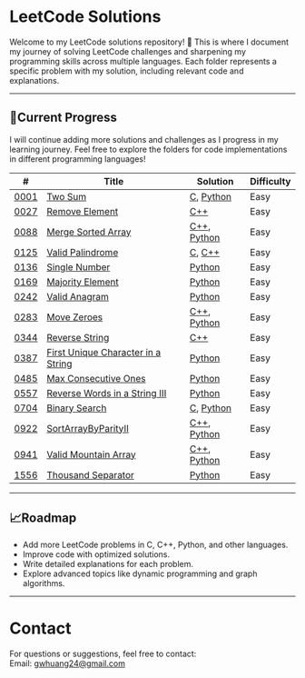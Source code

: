 # **LeetCode Solutions**

Welcome to my LeetCode solutions repository! 🚀 This is where I document my journey of solving LeetCode challenges and sharpening my programming skills across multiple languages. Each folder represents a specific problem with my solution, including relevant code and explanations.

---

## **📂Current Progress**
I will continue adding more solutions and challenges as I progress in my learning journey. Feel free to explore the folders for code implementations in different programming languages!

| # | Title | Solution | Difficulty |
|---| ----- | -------- | ---------- |
|[0001](https://leetcode.com/problems/two-sum/)|[Two Sum](./0001-TwoSum/) | [C](./0001-TwoSum/c/TwoSum.c), [Python](./0001-TwoSum/python/TwoSum.py)|Easy|
|[0027](https://leetcode.com/problems/remove-element/description/)|[Remove Element](./0027-RemoveElement/) | [C++](./0027-RemoveElement/cpp/RemoveElement.cpp)|Easy|
|[0088](https://leetcode.com/problems/merge-sorted-array/description/)|[Merge Sorted Array](./0088_MergeSortedArray/) | [C++](./0088_MergeSortedArray/cpp/mergeSortedArray.cpp), [Python](./0088_MergeSortedArray/python/mergeSortedArray.py)|Easy|
|[0125](https://leetcode.com/problems/valid-palindrome/description/)|[Valid Palindrome](./0125-ValidPalindrome/) | [C](./0125-ValidPalindrome/c/validPalindrome.c), [C++](./0125-ValidPalindrome/c++/validPalindrome.cpp)|Easy|
|[0136](https://leetcode.com/problems/single-number/description/)|[Single Number](./0136-SingleNumber/) | [Python](./0136-SingleNumber/python/SingleNumber.py)|Easy|
|[0169](https://leetcode.com/problems/majority-element/)|[Majority Element](./0169-MajorityElement/) | [Python](./0169-MajorityElement/python/MajorityElement.py)|Easy|
|[0242](https://leetcode.com/problems/valid-anagram/description/)|[Valid Anagram](./0242-ValidAnagram/) | [Python](./0242-ValidAnagram/python/ValidAnagram.py)|Easy|
|[0283](https://leetcode.com/problems/move-zeroes/description/)|[Move Zeroes](./0283-MoveZeroes/) | [C++](./0283-MoveZeroes/cpp/MoveZeroes.cpp), [Python](./0283-MoveZeroes/python/MoveZeroes.py)|Easy|
|[0344](https://leetcode.com/problems/reverse-string/description/)|[Reverse String](./0344_ReverseString/) | [C++](./0344_ReverseString/cpp/ReverseString.cpp)|Easy|
|[0387](https://leetcode.com/problems/first-unique-character-in-a-string/description/)|[First Unique Character in a String](./0387-FirstUniqueCharacter/) | [Python](./0387-FirstUniqueCharacter/pyhon/FirstUniqueCharacter.py)|Easy|
|[0485](https://leetcode.com/problems/max-consecutive-ones/description/)|[Max Consecutive Ones](./0485-MaxConsecutiveOnes/) | [Python](./0485-MaxConsecutiveOnes/pyhon/MaxConsecutiveOnes.py)|Easy|
|[0557](https://leetcode.com/problems/reverse-words-in-a-string-iii/description/)|[Reverse Words in a String III](./0557-ReverseWordsInAStringIII/) | [Python](./0557-ReverseWordsInAStringIII/pyhon/ReverseWordsInAStringIII.py)|Easy|
|[0704](https://leetcode.com/problems/binary-search/description/)|[Binary Search](./0704-BinarySearch/) | [C](./0704-BinarySearch/c/search_binary.c), [Python](./0704-BinarySearch/python/BinarySearch.py)|Easy|
|[0922](https://leetcode.com/problems/sort-array-by-parity-ii/description/)|[SortArrayByParityII](./0922_SortArrayByParityII/) | [C++](./0922_SortArrayByParityII/cpp/SortArrayByParityII.cpp), [Python](./0922_SortArrayByParityII/python/SortArrayByParityII.py)|Easy|
|[0941](https://leetcode.com/problems/valid-mountain-array/description/)|[Valid Mountain Array](./0941_ValidMountainArray/) | [C++](./0941_ValidMountainArray/cpp/ValidMountainArray.cpp), [Python](./0941_ValidMountainArray/python/ValidMountainArray.py)|Easy|
|[1556](https://leetcode.com/problems/thousand-separator/description/)|[Thousand Separator](./1556-ThousandSperator/) | [Python](./1556-ThousandSperator/python/ThousandSeperator.py)|Easy|

---

## **📈Roadmap**
- Add more LeetCode problems in C, C++, Python, and other languages.
- Improve code with optimized solutions.
- Write detailed explanations for each problem.
- Explore advanced topics like dynamic programming and graph algorithms.

---

# **Contact**
For questions or suggestions, feel free to contact:  
Email: gwhuang24@gmail.com
